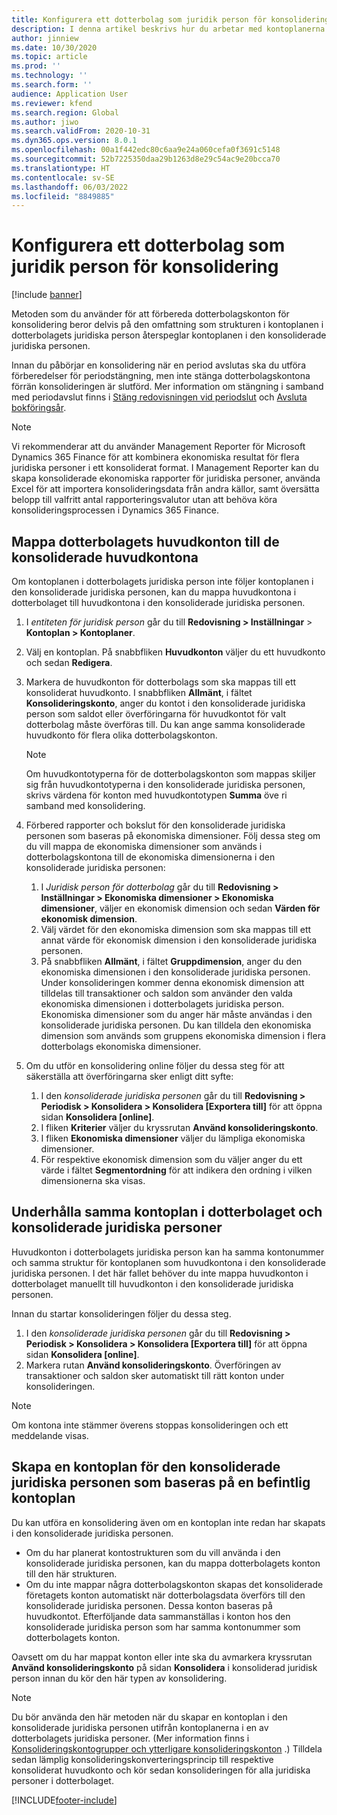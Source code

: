 ```yaml
---
title: Konfigurera ett dotterbolag som juridik person för konsolidering
description: I denna artikel beskrivs hur du arbetar med kontoplanerna för konsolideringsföretag.
author: jinniew
ms.date: 10/30/2020
ms.topic: article
ms.prod: ''
ms.technology: ''
ms.search.form: ''
audience: Application User
ms.reviewer: kfend
ms.search.region: Global
ms.author: jiwo
ms.search.validFrom: 2020-10-31
ms.dyn365.ops.version: 8.0.1
ms.openlocfilehash: 00a1f442edc80c6aa9e24a060cefa0f3691c5148
ms.sourcegitcommit: 52b7225350daa29b1263d8e29c54ac9e20bcca70
ms.translationtype: HT
ms.contentlocale: sv-SE
ms.lasthandoff: 06/03/2022
ms.locfileid: "8849885"
---
```

# <a name="set-up-a-subsidiary-legal-entity-for-consolidation"></a>Konfigurera ett dotterbolag som juridik person för konsolidering

[!include [banner](../includes/banner.md)]

Metoden som du använder för att förbereda dotterbolagskonton för konsolidering beror delvis på den omfattning som strukturen i kontoplanen i dotterbolagets juridiska person återspeglar kontoplanen i den konsoliderade juridiska personen.

Innan du påbörjar en konsolidering när en period avslutas ska du utföra förberedelser för periodstängning, men inte stänga dotterbolagskontona förrän konsolideringen är slutförd. Mer information om stängning i samband med periodavslut finns i [Stäng redovisningen vid periodslut](close-general-ledger-at-period-end.md) och [Avsluta bokföringsår](tasks/close-fiscal-year.md).

> [!NOTE]
>  Vi rekommenderar att du använder Management Reporter för Microsoft Dynamics 365 Finance för att kombinera ekonomiska resultat för flera juridiska personer i ett konsoliderat format. I Management Reporter kan du skapa konsoliderade ekonomiska rapporter för juridiska personer, använda Excel för att importera konsolideringsdata från andra källor, samt översätta belopp till valfritt antal rapporteringsvalutor utan att behöva köra konsolideringsprocessen i Dynamics 365 Finance.

## <a name="map-subsidiary-main-accounts-to-consolidated-main-accounts"></a>Mappa dotterbolagets huvudkonton till de konsoliderade huvudkontona

Om kontoplanen i dotterbolagets juridiska person inte följer kontoplanen i den konsoliderade juridiska personen, kan du mappa huvudkontona i dotterbolaget till huvudkontona i den konsoliderade juridiska personen.

1. I *entiteten för juridisk person* går du till **Redovisning \> Inställningar** \> **Kontoplan \> Kontoplaner**.
2. Välj en kontoplan. På snabbfliken **Huvudkonton** väljer du ett huvudkonto och sedan **Redigera**.
3. Markera de huvudkonton för dotterbolags som ska mappas till ett konsoliderat huvudkonto. I snabbfliken **Allmänt**, i fältet **Konsolideringskonto**, anger du kontot i den konsoliderade juridiska person som saldot eller överföringarna för huvudkontot för valt dotterbolag måste överföras till. Du kan ange samma konsoliderade huvudkonto för flera olika dotterbolagskonton.

    > [!NOTE]
    > Om huvudkontotyperna för de dotterbolagskonton som mappas skiljer sig från huvudkontotyperna i den konsoliderade juridiska personen, skrivs värdena för konton med huvudkontotypen **Summa** öve ri samband med konsolidering.

4. Förbered rapporter och bokslut för den konsoliderade juridiska personen som baseras på ekonomiska dimensioner. Följ dessa steg om du vill mappa de ekonomiska dimensioner som används i dotterbolagskontona till de ekonomiska dimensionerna i den konsoliderade juridiska personen:

    1. I *Juridisk person för dotterbolag* går du till **Redovisning \> Inställningar \> Ekonomiska dimensioner \> Ekonomiska dimensioner**, väljer en ekonomisk dimension och sedan **Värden för ekonomisk dimension**.
    2. Välj värdet för den ekonomiska dimension som ska mappas till ett annat värde för ekonomisk dimension i den konsoliderade juridiska personen.
    3. På snabbfliken **Allmänt**, i fältet **Gruppdimension**, anger du den ekonomiska dimensionen i den konsoliderade juridiska personen. Under konsolideringen kommer denna ekonomisk dimension att tilldelas till transaktioner och saldon som använder den valda ekonomiska dimensionen i dotterbolagets juridiska person. Ekonomiska dimensioner som du anger här måste användas i den konsoliderade juridiska personen. Du kan tilldela den ekonomiska dimension som används som gruppens ekonomiska dimension i flera dotterbolags ekonomiska dimensioner.

5. Om du utför en konsolidering online följer du dessa steg för att säkerställa att överföringarna sker enligt ditt syfte:

    1. I den *konsoliderade juridiska personen* går du till **Redovisning \> Periodisk \> Konsolidera \> Konsolidera \[Exportera till\]** för att öppna sidan **Konsolidera \[online\]**.
    2. I fliken **Kriterier** väljer du kryssrutan **Använd konsolideringskonto**.
    3. I fliken **Ekonomiska dimensioner** väljer du lämpliga ekonomiska dimensioner.
    4. För respektive ekonomisk dimension som du väljer anger du ett värde i fältet **Segmentordning** för att indikera den ordning i vilken dimensionerna ska visas.

## <a name="maintain-the-same-chart-of-accounts-in-the-subsidiary-and-consolidated-legal-entities"></a>Underhålla samma kontoplan i dotterbolaget och konsoliderade juridiska personer

Huvudkonton i dotterbolagets juridiska person kan ha samma kontonummer och samma struktur för kontoplanen som huvudkontona i den konsoliderade juridiska personen. I det här fallet behöver du inte mappa huvudkonton i dotterbolaget manuellt till huvudkonton i den konsoliderade juridiska personen.

Innan du startar konsolideringen följer du dessa steg.

1. I den *konsoliderade juridiska personen* går du till **Redovisning \> Periodisk \> Konsolidera \> Konsolidera \[Exportera till\]** för att öppna sidan **Konsolidera \[online\]**.
2. Markera rutan **Använd konsolideringskonto**. Överföringen av transaktioner och saldon sker automatiskt till rätt konton under konsolideringen.

> [!NOTE]
> Om kontona inte stämmer överens stoppas konsolideringen och ett meddelande visas.

## <a name="create-a-chart-of-accounts-for-the-consolidated-legal-entity-based-on-an-existing-chart-of-accounts"></a>Skapa en kontoplan för den konsoliderade juridiska personen som baseras på en befintlig kontoplan

Du kan utföra en konsolidering även om en kontoplan inte redan har skapats i den konsoliderade juridiska personen.

- Om du har planerat kontostrukturen som du vill använda i den konsoliderade juridiska personen, kan du mappa dotterbolagets konton till den här strukturen.
- Om du inte mappar några dotterbolagskonton skapas det konsoliderade företagets konton automatiskt när dotterbolagsdata överförs till den konsoliderade juridiska personen. Dessa konton baseras på huvudkontot. Efterföljande data sammanställas i konton hos den konsoliderade juridiska person som har samma kontonummer som dotterbolagets konton.

Oavsett om du har mappat konton eller inte ska du avmarkera kryssrutan **Använd konsolideringskonto** på sidan **Konsolidera** i konsoliderad juridisk person innan du kör den här typen av konsolidering.

> [!NOTE]
> Du bör använda den här metoden när du skapar en kontoplan i den konsoliderade juridiska personen utifrån kontoplanerna i en av dotterbolagets juridiska personer. (Mer information finns i [Konsolideringskontogrupper och ytterligare konsolideringskonton](../budgeting/consolidation-account-groups-consolidation-accounts.md) .) Tilldela sedan lämplig konsolideringskonverteringsprincip till respektive konsoliderat huvudkonto och kör sedan konsolideringen för alla juridiska personer i dotterbolaget.


[!INCLUDE[footer-include](../../includes/footer-banner.md)]

